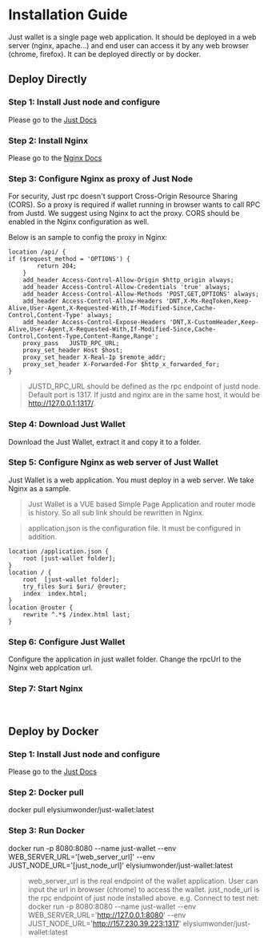 # Installation Guide

Just wallet is a single page web application. It should be deployed in a web server (nginx, apache...) and end user can access it by any web browser (chrome, firefox). It can be deployed directly or by docker.



## Deploy Directly

### Step 1: Install Just node and configure

Please go to the [Just Docs](https://justice-universe.readthedocs.io/supernode/)

### Step 2: Install Nginx

Please go to the [Nginx Docs](https://www.nginx.com/resources/wiki/start/topics/tutorials/install/)

### Step 3: Configure Nginx as proxy of Just Node

For security, Just rpc doesn't support Cross-Origin Resource Sharing (CORS). So a proxy is required if wallet running in browser wants to call RPC from Justd. We suggest using Nginx to act the proxy. CORS should be enabled in the Nginx configuration as well.

Below is an sample to config the proxy in Nginx:

``` nginx
location /api/ {
if ($request_method = 'OPTIONS') {
        return 204;
    }
    add_header Access-Control-Allow-Origin $http_origin always;
    add_header Access-Control-Allow-Credentials 'true' always;
    add_header Access-Control-Allow-Methods 'POST,GET,OPTIONS' always;
    add_header Access-Control-Allow-Headers 'DNT,X-Mx-ReqToken,Keep-Alive,User-Agent,X-Requested-With,If-Modified-Since,Cache-Control,Content-Type' always;
    add_header Access-Control-Expose-Headers 'DNT,X-CustomHeader,Keep-Alive,User-Agent,X-Requested-With,If-Modified-Since,Cache-Control,Content-Type,Content-Range,Range';
    proxy_pass   JUSTD_RPC_URL;
    proxy_set_header Host $host;
    proxy_set_header X-Real-Ip $remote_addr;
    proxy_set_header X-Forwarded-For $http_x_forwarded_for;
}
```

> JUSTD_RPC_URL should be defined as the rpc endpoint of justd node. Default port is 1317. If justd and nginx are in the same host, it would be http://127.0.0.1:1317/.

### Step 4: Download Just Wallet

Download the Just Wallet, extract it and copy it to a folder.

### Step 5: Configure Nginx as web server of Just Wallet

Just Wallet is a web application. You must deploy in a web server. We take Nginx as a sample.

> Just Wallet is a VUE based Simple Page Application and router mode is history. So all sub link should be rewritten in Nginx.

> application.json is the configuration file. It must be configured in addition.

``` Nginx
location /application.json {
    root [just-wallet folder];
}
location / {
    root  [just-wallet folder];
    try_files $uri $uri/ @router;
    index  index.html;
}
location @router {
    rewrite ^.*$ /index.html last;
}
```

### Step 6: Configure Just Wallet

Configure the application in just wallet folder. Change the rpcUrl to the Nginx web applcation url.

### Step 7: Start Nginx

&nbsp;
## Deploy by Docker

### Step 1: Install Just node and configure

Please go to the [Just Docs](https://justice-universe.readthedocs.io/supernode/)

### Step 2: Docker pull

docker pull elysiumwonder/just-wallet:latest

### Step 3: Run Docker

docker run -p 8080:8080 --name just-wallet --env WEB_SERVER_URL='[web_server_url]' --env JUST_NODE_URL='[just_node_url]' elysiumwonder/just-wallet:latest

> web_server_url is the real endpoint of the wallet application. User can input the url in browser (chrome) to access the wallet.
> just_node_url is the rpc endpoint of just node installed above.
> e.g. Connect to test net: docker run -p 8080:8080 --name just-wallet --env WEB_SERVER_URL='http://127.0.0.1:8080' --env JUST_NODE_URL='http://157.230.39.223:1317' elysiumwonder/just-wallet:latest

